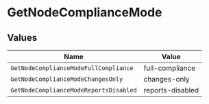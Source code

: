 # GetNodeComplianceMode


## Values

| Name                                   | Value                                  |
| -------------------------------------- | -------------------------------------- |
| `GetNodeComplianceModeFullCompliance`  | full-compliance                        |
| `GetNodeComplianceModeChangesOnly`     | changes-only                           |
| `GetNodeComplianceModeReportsDisabled` | reports-disabled                       |